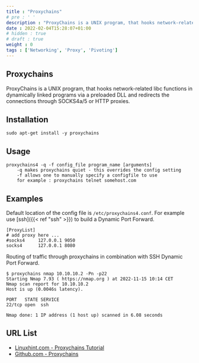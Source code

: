 ```yaml
---
title : "Proxychains"
# pre : ' '
description : "ProxyChains is a UNIX program, that hooks network-related libc functions in dynamically linked programs via a preloaded DLL and redirects the connections through SOCKS4a/5 or HTTP proxies."
date : 2022-02-04T15:28:07+01:00
# hidden : true
# draft : true
weight : 0
tags : ['Networking', 'Proxy', 'Pivoting']
---
```


## Proxychains

ProxyChains is a UNIX program, that hooks network-related libc functions in dynamically linked programs via a preloaded DLL and redirects the connections through SOCKS4a/5 or HTTP proxies.

## Installation

```plain
sudo apt-get install -y proxychains
```

## Usage

```plain
proxychains4 -q -f config_file program_name [arguments]
    -q makes proxychains quiet - this overrides the config setting
    -f allows one to manually specify a configfile to use
    for example : proxychains telnet somehost.com
```

## Examples

Default location of the config file is `/etc/proxychains4.conf`. For example use [ssh]({{< ref "ssh" >}}) to build a Dynamic Port Forward.

```plain
[ProxyList]
# add proxy here ...
#socks4     127.0.0.1 9050
socks4      127.0.0.1 8080
```

Routing of traffic through proxychains in combination with SSH Dynamic Port Forward.

```plain
$ proxychains nmap 10.10.10.2 -Pn -p22
Starting Nmap 7.93 ( https://nmap.org ) at 2022-11-15 10:14 CET
Nmap scan report for 10.10.10.2
Host is up (0.0046s latency).

PORT   STATE SERVICE
22/tcp open  ssh

Nmap done: 1 IP address (1 host up) scanned in 6.08 seconds
```

## URL List

* [Linuxhint.com - Proxychains Tutorial](https://linuxhint.com/proxychains-tutorial/)
* [Github.com - Proxychains](https://github.com/haad/proxychains)
